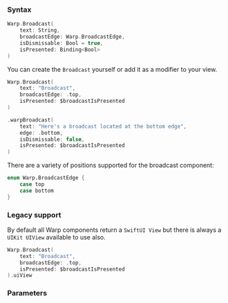 
### Syntax

```swift example
Warp.Broadcast(
    text: String,
    broadcastEdge: Warp.BroadcastEdge,
    isDismissable: Bool = true,
    isPresented: Binding<Bool>
)
```

You can create the `Broadcast` yourself or add it as a modifier to your view.

```swift example
Warp.Broadcast(
    text: "Broadcast",
    broadcastEdge: .top,
    isPresented: $broadcastIsPresented
)

.warpBroadcast(
    text: "Here's a broadcast located at the bottom edge",
    edge: .bottom,
    isDismissable: false,
    isPresented: $broadcastIsPresented
)
```

There are a variety of positions supported for the broadcast component:

```swift example
enum Warp.BroadcastEdge {
    case top
    case bottom
}
```

### Legacy support

By default all Warp components return a `SwiftUI View` but there is always a `UIKit UIView` available to use also.

```swift example
Warp.Broadcast(
    text: "Broadcast",
    broadcastEdge: .top,
    isPresented: $broadcastIsPresented
).uiView
```

### Parameters

<api-table type=iOS component="Broadcast" />